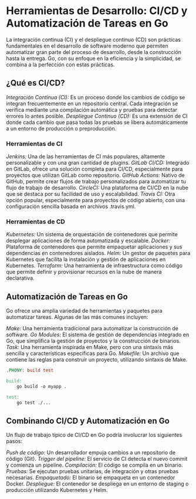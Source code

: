 # Herramientas de Desarrollo: CI/CD y Automatización de Tareas en Go

La integración continua (CI) y el despliegue continuo (CD) son prácticas fundamentales en el desarrollo de software moderno que permiten automatizar gran parte del proceso de desarrollo, desde la construcción hasta la entrega. Go, con su enfoque en la eficiencia y la simplicidad, se combina a la perfección con estas prácticas.

## ¿Qué es CI/CD?

_Integración Continua (CI):_ Es un proceso donde los cambios de código se integran frecuentemente en un repositorio central. Cada integración se verifica mediante una compilación automática y pruebas para detectar errores lo antes posible.
_Despliegue Continuo (CD):_ Es una extensión de CI donde cada cambio que pasa todas las pruebas se libera automáticamente a un entorno de producción o preproducción.

### Herramientas de CI

_Jenkins:_ Una de las herramientas de CI más populares, altamente personalizable y con una gran cantidad de plugins.
_GitLab CI/CD:_ Integrado en GitLab, ofrece una solución completa para CI/CD, especialmente para proyectos que utilizan GitLab como repositorio.
_GitHub Actions:_ Nativo de GitHub, permite crear flujos de trabajo personalizados para automatizar tu flujo de trabajo de desarrollo.
_CircleCI:_ Una plataforma de CI/CD en la nube que se destaca por su facilidad de uso y escalabilidad.
_Travis CI:_ Otra opción popular, especialmente para proyectos de código abierto, con una configuración sencilla basada en archivos .travis.yml.

### Herramientas de CD

_Kubernetes:_ Un sistema de orquestación de contenedores que permite desplegar aplicaciones de forma automatizada y escalable.
_Docker:_ Plataforma de contenedores que permite empaquetar aplicaciones y sus dependencias en contenedores aislados.
_Helm:_ Un gestor de paquetes para Kubernetes que facilita la instalación y gestión de aplicaciones en Kubernetes.
_Terraform:_ Una herramienta de infraestructura como código que permite definir y provisionar recursos en la nube de manera declarativa.

## Automatización de Tareas en Go

Go ofrece una amplia variedad de herramientas y paquetes para automatizar tareas. Algunas de las más comunes incluyen:

_Make:_ Una herramienta tradicional para automatizar la construcción de software.
_Go Modules:_ El sistema de gestión de dependencias integrado en Go, que simplifica la gestión de proyectos y la construcción de binarios.
_Task:_ Una herramienta inspirada en Make, pero con una sintaxis más sencilla y características específicas para Go.
_Makefile:_ Un archivo que contiene las reglas para construir un proyecto, utilizando sintaxis de Make.

```Makefile
.PHONY: build test

build:
    go build -o myapp .

test:
    go test ./...
```

## Combinando CI/CD y Automatización en Go

Un flujo de trabajo típico de CI/CD en Go podría involucrar los siguientes pasos:

_Push de código:_ Un desarrollador empuja cambios a un repositorio de código (Git).
_Trigger del pipeline:_ El servicio de CI detecta el nuevo commit y comienza un pipeline.
_Compilación:_ El código se compila en un binario.
_Pruebas:_ Se ejecutan pruebas unitarias, de integración y otras pruebas necesarias.
_Empaquetado:_ El binario se empaqueta en un contenedor Docker.
_Despliegue:_ El contenedor se despliega en un entorno de staging o producción utilizando Kubernetes y Helm.
